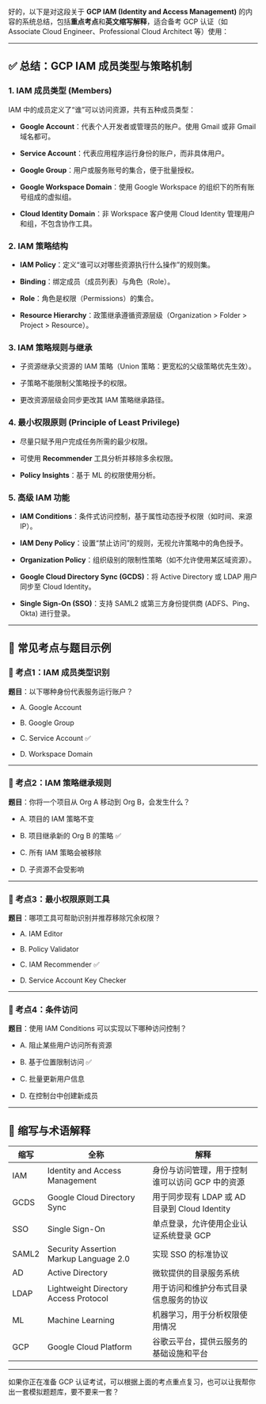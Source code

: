 好的，以下是对这段关于 **GCP IAM (Identity and Access Management)** 的内容的系统总结，包括**重点考点**和**英文缩写解释**，适合备考 GCP 认证（如 Associate Cloud Engineer、Professional Cloud Architect 等）使用：

---

## ✅ 总结：GCP IAM 成员类型与策略机制

### 1. **IAM 成员类型 (Members)**

IAM 中的成员定义了“谁”可以访问资源，共有五种成员类型：

- **Google Account**：代表个人开发者或管理员的账户。使用 Gmail 或非 Gmail 域名都可。
    
- **Service Account**：代表应用程序运行身份的账户，而非具体用户。
    
- **Google Group**：用户或服务账号的集合，便于批量授权。
    
- **Google Workspace Domain**：使用 Google Workspace 的组织下的所有账号组成的虚拟组。
    
- **Cloud Identity Domain**：非 Workspace 客户使用 Cloud Identity 管理用户和组，不包含协作工具。
    

### 2. **IAM 策略结构**

- **IAM Policy**：定义“谁可以对哪些资源执行什么操作”的规则集。
    
- **Binding**：绑定成员（成员列表）与角色（Role）。
    
- **Role**：角色是权限（Permissions）的集合。
    
- **Resource Hierarchy**：政策继承遵循资源层级（Organization > Folder > Project > Resource）。
    

### 3. **IAM 策略规则与继承**

- 子资源继承父资源的 IAM 策略（Union 策略：更宽松的父级策略优先生效）。
    
- 子策略不能限制父策略授予的权限。
    
- 更改资源层级会同步更改其 IAM 策略继承路径。
    

### 4. **最小权限原则 (Principle of Least Privilege)**

- 尽量只赋予用户完成任务所需的最少权限。
    
- 可使用 **Recommender** 工具分析并移除多余权限。
    
- **Policy Insights**：基于 ML 的权限使用分析。
    

### 5. **高级 IAM 功能**

- **IAM Conditions**：条件式访问控制，基于属性动态授予权限（如时间、来源 IP）。
    
- **IAM Deny Policy**：设置“禁止访问”的规则，无视允许策略中的角色授予。
    
- **Organization Policy**：组织级别的限制性策略（如不允许使用某区域资源）。
    
- **Google Cloud Directory Sync (GCDS)**：将 Active Directory 或 LDAP 用户同步至 Cloud Identity。
    
- **Single Sign-On (SSO)**：支持 SAML2 或第三方身份提供商 (ADFS、Ping、Okta) 进行登录。
    

---

## 📌 常见考点与题目示例

### 🧠 考点1：IAM 成员类型识别

**题目**：以下哪种身份代表服务运行账户？

- A. Google Account
    
- B. Google Group
    
- C. Service Account ✅
    
- D. Workspace Domain
    

---

### 🧠 考点2：IAM 策略继承规则

**题目**：你将一个项目从 Org A 移动到 Org B，会发生什么？

- A. 项目的 IAM 策略不变
    
- B. 项目继承新的 Org B 的策略 ✅
    
- C. 所有 IAM 策略会被移除
    
- D. 子资源不会受影响
    

---

### 🧠 考点3：最小权限原则工具

**题目**：哪项工具可帮助识别并推荐移除冗余权限？

- A. IAM Editor
    
- B. Policy Validator
    
- C. IAM Recommender ✅
    
- D. Service Account Key Checker
    

---

### 🧠 考点4：条件访问

**题目**：使用 IAM Conditions 可以实现以下哪种访问控制？

- A. 阻止某些用户访问所有资源
    
- B. 基于位置限制访问 ✅
    
- C. 批量更新用户信息
    
- D. 在控制台中创建新成员
    

---

## 🧾 缩写与术语解释

|缩写|全称|解释|
|---|---|---|
|IAM|Identity and Access Management|身份与访问管理，用于控制谁可以访问 GCP 中的资源|
|GCDS|Google Cloud Directory Sync|用于同步现有 LDAP 或 AD 目录到 Cloud Identity|
|SSO|Single Sign-On|单点登录，允许使用企业认证系统登录 GCP|
|SAML2|Security Assertion Markup Language 2.0|实现 SSO 的标准协议|
|AD|Active Directory|微软提供的目录服务系统|
|LDAP|Lightweight Directory Access Protocol|用于访问和维护分布式目录信息服务的协议|
|ML|Machine Learning|机器学习，用于分析权限使用情况|
|GCP|Google Cloud Platform|谷歌云平台，提供云服务的基础设施和平台|

---

如果你正在准备 GCP 认证考试，可以根据上面的考点重点复习，也可以让我帮你出一套模拟题题库，要不要来一套？
